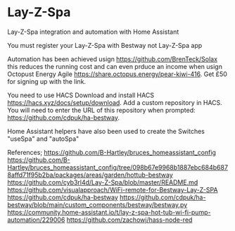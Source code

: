 # Lay-Z-Spa
Lay-Z-Spa integration and automation with Home Assistant

You must register your Lay-Z-Spa with Bestway not Lay-Z-Spa app

Automation has been achieved usign https://github.com/BrenTeck/Solax this reduces the running cost and can even prduce an income when usign Octopust Energy Agile https://share.octopus.energy/pear-kiwi-416. Get £50 for signing up with the link.

You need to use HACS 
Download and install HACS https://hacs.xyz/docs/setup/download.
Add a custom repository in HACS. You will need to enter the URL of this repository when prompted: https://github.com/cdpuk/ha-bestway.

Home Assistant helpers have also been used to create the Switches "useSpa" and "autoSpa" 

References;
https://github.com/B-Hartley/bruces_homeassistant_config
https://github.com/B-Hartley/bruces_homeassistant_config/tree/098b67e9968b1887ebc684b6878affd71f95b2ba/packages/areas/garden/hottub-bestway
https://github.com/cyb3rl4d/Lay-Z-Spa/blob/master/README.md
https://github.com/visualapproach/WiFi-remote-for-Bestway-Lay-Z-SPA
https://github.com/cdpuk/ha-bestway
https://github.com/cdpuk/ha-bestway/blob/main/custom_components/bestway/bestway.py
https://community.home-assistant.io/t/lay-z-spa-hot-tub-wi-fi-pump-automation/229006
https://github.com/zachowj/hass-node-red
